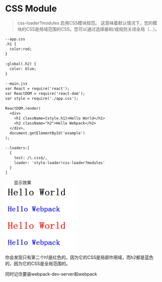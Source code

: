 # CSS Module
>css-loader?modules 启用CSS模块规范。
这意味着默认情况下，您的模块的CSS是局域范围的CSS。您可以通过选择器和/或规则关闭全局（...）。

	--app.css
    .h1 {
	  color:red;
	}
	
	:global(.h2) {
	  color: blue;
	}

	--main.jsx
	var React = require('react');
	var ReactDOM = require('react-dom');
	var style = require('./app.css');
	
	ReactDOM.render(
	  <div>
	    <h1 className={style.h1}>Hello World</h1>
	    <h2 className="h2">Hello Webpack</h2>
	  </div>,
	  document.getElementById('example')
	);
	
	--loaders:[
	  {
        test: /\.css$/,
        loader: 'style-loader!css-loader?modules'
      }
	]
　　显示效果<br>
![](./2.png)<br>
你会发现只有第二个h1是红色的，因为它的CSS是局部作用域，而h2都是蓝色的，因为它的CSS是全局范围的。

同时记住要装webpack-dev-server和webpack